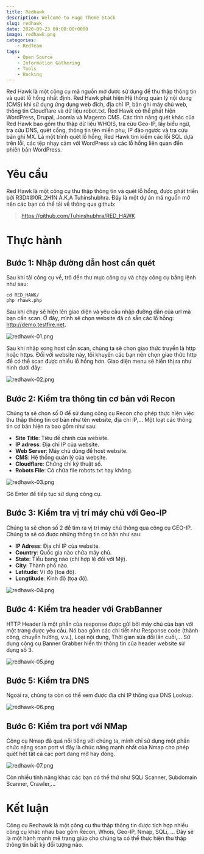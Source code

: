 ```yaml
---
title: Redhawk
description: Welcome to Hugo Theme Stack
slug: redhawk
date: 2020-09-23 09:00:00+0000
image: redhawk.png
categories:
    - RedTeam
tags:
    - Open Source
    - Information Gathering
    - Tools
    - Hacking
---
```


<p>Red Hawk là một công cụ mã nguồn mở được sử dụng để thu thập thông tin và quét lỗ hổng nhất định. Red Hawk phát hiện Hệ thống quản lý nội dung (CMS) khi sử dụng ứng dụng web đích, địa chỉ IP, bản ghi máy chủ web, thông tin Cloudflare và dữ liệu robot.txt. Red Hawk có thể phát hiện WordPress, Drupal, Joomla và Magento CMS. Các tính năng quét khác của Red Hawk bao gồm thu thập dữ liệu WHOIS, tra cứu Geo-IP, lấy biểu ngữ, tra cứu DNS, quét cổng, thông tin tên miền phụ, IP đảo ngược và tra cứu bản ghi MX. Là một trình quét lỗ hổng, Red Hawk tìm kiếm các lỗi SQL dựa trên lỗi, các tệp nhạy cảm với WordPress và các lỗ hổng liên quan đến phiên bản WordPress.</p>
<h1 id="yeu-cau">Yêu cầu</h1>
<p>Red Hawk là một công cụ thu thập thông tin và quét lỗ hổng, được phát triển bởi R3D#@0R_2H1N A.K.A Tuhinshubhra. Đây là một dự án mã nguồn mở nên các bạn có thể tải về thông qua github:</p>
<blockquote>
<p><a href="https://github.com/Tuhinshubhra/RED_HAWK">https://github.com/Tuhinshubhra/RED_HAWK</a></p>
</blockquote>
<h1 id="thuc-hanh">Thực hành</h1>
<h2 id="buoc-1-nhap-duong-dan-host-can-quet">Bước 1: Nhập đường dẫn host cần quét</h2>
<p>Sau khi tải công cụ về, trỏ đến thư mục công cụ và chạy công cụ bằng lệnh như sau:</p>
<pre><code class="lang-bash"><span class="hljs-built_in">cd</span> RED_HAWK/
php rhawk.php
</code></pre>
<p>Sau khi chạy sẽ hiện lên giao diện và yêu cầu nhập đường dẫn của url mà bạn cần scan. Ở đây, mình sẽ chọn website đã có sẵn các lổ hỗng: <a href="http://demo.testfire.net">http://demo.testfire.net</a>.</p>
<p><img class="article-img" src="https://raw.githubusercontent.com/minhgiau998/image/develop/2020/09/23/redhawk-01.png#full" alt="redhawk-01.png"></p>
<p>Sau khi nhập xong host cần scan, chúng ta sẽ chọn giao thức truyền là http hoặc https. Đối với website này, tôi khuyên các bạn nên chọn giao thức http để có thể scan được nhiều lỗ hổng hơn. Giao diện menu sẽ hiển thị ra như hình dưới đây:</p>
<p><img class="article-img" src="https://raw.githubusercontent.com/minhgiau998/image/develop/2020/09/23/redhawk-02.png#full" alt="redhawk-02.png"></p>
<h2 id="buoc-2-kiem-tra-thong-tin-co-ban-voi-recon">Bước 2: Kiểm tra thông tin cơ bản với Recon</h2>
<p>Chúng ta sẽ chọn số 0 để sử dụng công cụ Recon cho phép thực hiện việc thu thập thông tin cơ bản như tên website, địa chỉ IP,... Một loạt các thông tin cơ bản hiện ra bao gồm như sau:</p>
<ul>
<li><strong>Site Title</strong>: Tiêu đề chính của website.</li>
<li><strong>IP adress</strong>: Địa chỉ IP của website.</li>
<li><strong>Web Server</strong>: Máy chủ dùng để host website.</li>
<li><strong>CMS</strong>: Hệ thống quản lý của website.</li>
<li><strong>Cloudflare</strong>: Chứng chỉ kỹ thuật số.</li>
<li><strong>Robots File</strong>: Có chứa file robots.txt hay không.</li>
</ul>
<p><img class="article-img" src="https://raw.githubusercontent.com/minhgiau998/image/develop/2020/09/23/redhawk-03.png#full" alt="redhawk-03.png"></p>
<p>Gõ Enter để tiếp tục sử dụng công cụ.</p>
<h2 id="buoc-3-kiem-tra-vi-tri-may-chu-voi-geo-ip">Bước 3: Kiểm tra vị trí máy chủ với Geo-IP</h2>
<p>Chúng ta sẽ chọn số 2 để tìm ra vị trí máy chủ thông qua công cụ GEO-IP. Chúng ta sẽ có được những thông tin cơ bản như sau:</p>
<ul>
<li><strong>IP Adress</strong>: Địa chỉ IP của website.</li>
<li><strong>Country</strong>: Quốc gia nào chứa máy chủ.</li>
<li><strong>State</strong>: Tiểu bang nào (chỉ hợp lệ đối với Mỹ).</li>
<li><strong>City</strong>: Thành phố nào.</li>
<li><strong>Latitude</strong>: Vĩ độ (tọa độ).</li>
<li><strong>Longtitude</strong>: Kinh độ (tọa độ).</li>
</ul>
<p><img class="article-img" src="https://raw.githubusercontent.com/minhgiau998/image/develop/2020/09/23/redhawk-04.png#full" alt="redhawk-04.png"></p>
<h2 id="buoc-4-kiem-tra-header-voi-grabbanner">Bước 4: Kiểm tra header với GrabBanner</h2>
<p>HTTP Header là một phần của response được gửi bởi máy chủ của bạn với một trang được yêu cầu. Nó bao gồm các chi tiết như Response code (thành công, chuyển hướng, v.v.), Loại nội dung, Thời gian sửa đổi lần cuối,... Sử dụng công cụ Banner Grabber hiển thị thông tin của header website sử dụng số 3.</p>
<p><img class="article-img" src="https://raw.githubusercontent.com/minhgiau998/image/develop/2020/09/23/redhawk-05.png#full" alt="redhawk-05.png"></p>
<h2 id="buoc-5-kiem-tra-dns">Bước 5: Kiểm tra DNS</h2>
<p>Ngoài ra, chúng ta còn có thể xem được địa chỉ IP thông qua DNS Lookup.</p>
<p><img class="article-img" src="https://raw.githubusercontent.com/minhgiau998/image/develop/2020/09/23/redhawk-06.png#full" alt="redhawk-06.png"></p>
<h2 id="buoc-6-kiem-tra-port-voi-nmap">Bước 6: Kiểm tra port với NMap</h2>
<p>Công cụ Nmap đã quá nổi tiếng với chúng ta, mình chỉ sử dụng một phần chức năng scan port vì đây là chức năng mạnh nhất của Nmap cho phép quét hết tất cả các port đang mở hay đóng.</p>
<p><img class="article-img" src="https://raw.githubusercontent.com/minhgiau998/image/develop/2020/09/23/redhawk-07.png#full" alt="redhawk-07.png"></p>
<p>Còn nhiều tính năng khác các bạn có thể thử như SQLi Scanner, Subdomain Scanner, Crawler,...</p>
<h1 id="ket-luan">Kết luận</h1>
<p>Công cụ Redhawk là một công cụ thu thập thông tin được tích hợp nhiều công cụ khác nhau bao gồm Recon, Whois, Geo-IP, Nmap, SQLi, ... Đây sẽ là một hành mạnh mẽ trang giúp cho chúng ta có thể thực hiện thu thập thông tin bất kỳ đối tượng nào.</p>
